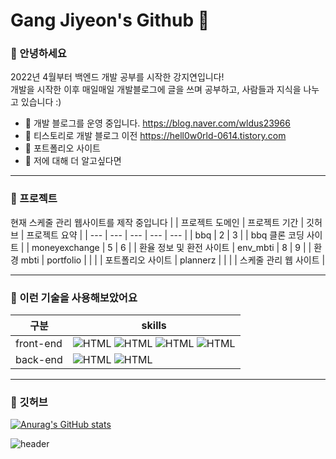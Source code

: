 # Gang Jiyeon's Github 🌱


### **👋 안녕하세요**



2022년 4월부터 백엔드 개발 공부를 시작한 강지연입니다!
<br>
개발을 시작한 이후 매일매일 개발블로그에 글을 쓰며 공부하고, 사람들과 지식을 나누고 있습니다 :)

- 🌱 개발 블로그를 운영 중입니다. https://blog.naver.com/wldus23966
- 🌱 티스토리로 개발 블로그 이전 https://hell0w0rld-0614.tistory.com
- 🤔 포트폴리오 사이트 
- 💬 저에 대해 더 알고싶다면 
  

---
### **👋 프로젝트**
현재 스케줄 관리 웹사이트를 제작 중입니다
| | 프로젝트 도메인 | 프로젝트 기간 | 깃허브 | 프로젝트 요약 |
| --- | --- | --- | --- | --- | 
| bbq | 2 | 3 | | bbq 클론 코딩 사이트 |
| moneyexchange | 5 | 6 | | 환율 정보 및 환전 사이트
| env_mbti | 8 | 9 | | 환경 mbti
| portfolio |  | | | 포트폴리오 사이트
| plannerz | | | | 스케줄 관리 웹 사이트 |

---
### **👋 이런 기술을 사용해보았어요**
| 구분 | skills |
| --- | --- |
| front-end | <img alt="HTML" src ="https://img.shields.io/badge/Html-E34F26.svg?&style=for-the-badge&logo=HTML5&logoColor=white"/> <img alt="HTML" src ="https://img.shields.io/badge/CSS3-FF9933.svg?&style=for-the-badge&logo=CSS3&logoColor=white"/> <img alt="HTML" src ="https://img.shields.io/badge/JavaScript-F7DF1E.svg?&style=for-the-badge&logo=JAVASCRIPT&logoColor=white"/> <img alt="HTML" src ="https://img.shields.io/badge/JQuery-0769AD.svg?&style=for-the-badge&logo=JQUERY&logoColor=white"/> |
| back-end | <img alt="HTML" src ="https://img.shields.io/badge/Java-007396.svg?&style=for-the-badge&logo=Java&logoColor=white"/> <img alt="HTML" src ="https://img.shields.io/badge/Spring-6DB33F.svg?&style=for-the-badge&logo=SPRING&logoColor=white"/>|


---
### **👋 깃허브**
[![Anurag's GitHub stats](https://github-readme-stats.vercel.app/api?username=GangJiyeon)](https://github.com/anuraghazra/github-readme-stats)



![header](https://capsule-render.vercel.app/api?type=soft&color=c5cae9&height=10&section=header)
